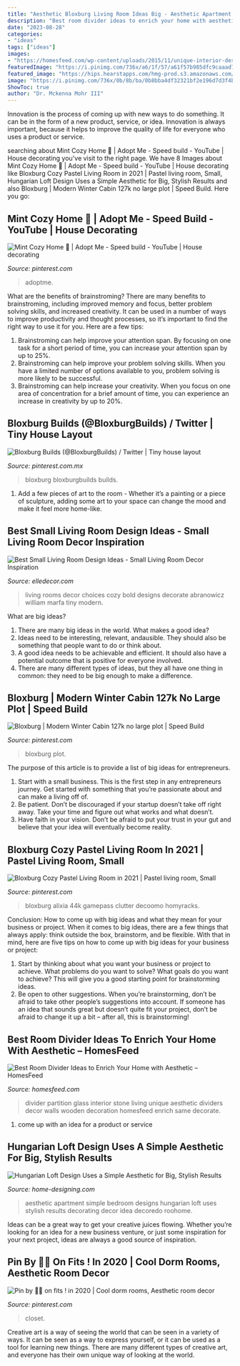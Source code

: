 ```yaml
---
title: "Aesthetic Bloxburg Living Room Ideas Big - Aesthetic Apartment Simple Bedroom Designs Hungarian Loft Uses Stylish Results Decorating Decor Idea Decoredo Roohome"
description: "Best room divider ideas to enrich your home with aesthetic – homesfeed"
date: "2023-08-28"
categories:
- "ideas"
tags: ["ideas"]
images:
- "https://homesfeed.com/wp-content/uploads/2015/11/unique-interior-design-with-stone-wall-and-water-dropped-glass-room-divider-ideas-and-comfortable-creamy-sofa-and-wooden-round-end-table.jpg"
featuredImage: "https://i.pinimg.com/736x/a6/1f/57/a61f57b985dfc9caaad7f50fdb4738d9.jpg"
featured_image: "https://hips.hearstapps.com/hmg-prod.s3.amazonaws.com/images/small-living-1-1539291711.jpg?crop=1xw:0.9991326973113617xh;center,top&amp;resize=480:*"
image: "https://i.pinimg.com/736x/0b/8b/ba/0b8bba4df32321bf2e196d7d3f4bbbe2.jpg"
ShowToc: true
author: "Dr. Mckenna Mohr III"
---
```



Innovation is the process of coming up with new ways to do something. It can be in the form of a new product, service, or idea. Innovation is always important, because it helps to improve the quality of life for everyone who uses a product or service.

	

		
searching about Mint Cozy Home 🌿 | Adopt Me - Speed build - YouTube | House decorating you've visit to the right page. We have 8 Images about Mint Cozy Home 🌿 | Adopt Me - Speed build - YouTube | House decorating like Bloxburg Cozy Pastel Living Room in 2021 | Pastel living room, Small, Hungarian Loft Design Uses a Simple Aesthetic for Big, Stylish Results and also Bloxburg | Modern Winter Cabin 127k no large plot | Speed Build. Here you go:
		
    
## Mint Cozy Home 🌿 | Adopt Me - Speed Build - YouTube | House Decorating

<img loading=lazy src="https://i.pinimg.com/736x/0b/8b/ba/0b8bba4df32321bf2e196d7d3f4bbbe2.jpg" onerror="this.onerror=null;this.src='https://tse3.mm.bing.net/th?id=OIP.qL26bI1dswXQ8rR3XCyU2QHaEK&amp;pid=15.1';" alt="Mint Cozy Home 🌿 | Adopt Me - Speed build - YouTube | House decorating">

_Source: pinterest.com_

>adoptme. 

	

What are the benefits of brainstroming?
There are many benefits to brainstroming, including improved memory and focus, better problem solving skills, and increased creativity. It can be used in a number of ways to improve productivity and thought processes, so it’s important to find the right way to use it for you. Here are a few tips: 
1. Brainstroming can help improve your attention span. By focusing on one task for a short period of time, you can increase your attention span by up to 25%. 
2. Brainstroming can help improve your problem solving skills. When you have a limited number of options available to you, problem solving is more likely to be successful. 
3. Brainstroming can help increase your creativity. When you focus on one area of concentration for a brief amount of time, you can experience an increase in creativity by up to 20%.

    
## Bloxburg Builds (@BloxburgBuilds) / Twitter | Tiny House Layout

<img loading=lazy src="https://i.pinimg.com/736x/8c/04/1e/8c041e6c3c05b996fb972befa117fada.jpg" onerror="this.onerror=null;this.src='https://tse1.mm.bing.net/th?id=OIP.kNwQX1O0JWsFjACZydXNmwAAAA&amp;pid=15.1';" alt="Bloxburg Builds (@BloxburgBuilds) / Twitter | Tiny house layout">

_Source: pinterest.com.mx_

>bloxburg bloxburgbuilds builds. 

	

1. Add a few pieces of art to the room - Whether it’s a painting or a piece of sculpture, adding some art to your space can change the mood and make it feel more home-like.

    
## Best Small Living Room Design Ideas - Small Living Room Decor Inspiration

<img loading=lazy src="https://hips.hearstapps.com/hmg-prod.s3.amazonaws.com/images/small-living-1-1539291711.jpg?crop=1xw:0.9991326973113617xh;center,top&amp;resize=480:*" onerror="this.onerror=null;this.src='https://tse4.mm.bing.net/th?id=OIP.mSu7oVO_ZNoozi4k1eK5_wHaLH&amp;pid=15.1';" alt="Best Small Living Room Design Ideas - Small Living Room Decor Inspiration">

_Source: elledecor.com_

>living rooms decor choices cozy bold designs decorate abranowicz william marfa tiny modern. 

	

What are big ideas?
1. There are many big ideas in the world. What makes a good idea?
2. Ideas need to be interesting, relevant, andausible. They should also be something that people want to do or think about.
3. A good idea needs to be achievable and efficient. It should also have a potential outcome that is positive for everyone involved.
4. There are many different types of ideas, but they all have one thing in common: they need to be big enough to make a difference.

    
## Bloxburg | Modern Winter Cabin 127k No Large Plot | Speed Build

<img loading=lazy src="https://i.pinimg.com/736x/a6/1f/57/a61f57b985dfc9caaad7f50fdb4738d9.jpg" onerror="this.onerror=null;this.src='https://tse3.mm.bing.net/th?id=OIP.AkcUsV3uxBs9HxErkK7_FQHaEK&amp;pid=15.1';" alt="Bloxburg | Modern Winter Cabin 127k no large plot | Speed Build">

_Source: pinterest.com_

>bloxburg plot. 

	

The purpose of this article is to provide a list of big ideas for entrepreneurs.
1. Start with a small business. This is the first step in any entrepreneurs journey. Get started with something that you’re passionate about and can make a living off of.
2. Be patient. Don’t be discouraged if your startup doesn’t take off right away. Take your time and figure out what works and what doesn’t.
3. Have faith in your vision. Don’t be afraid to put your trust in your gut and believe that your idea will eventually become reality.

    
## Bloxburg Cozy Pastel Living Room In 2021 | Pastel Living Room, Small

<img loading=lazy src="https://i.pinimg.com/736x/2a/d3/e9/2ad3e9ea4fa5e30a5f1480af1ccecbb4.jpg" onerror="this.onerror=null;this.src='https://tse3.mm.bing.net/th?id=OIP.gyv9ad03kwjZx-3sQc7hVAHaEK&amp;pid=15.1';" alt="Bloxburg Cozy Pastel Living Room in 2021 | Pastel living room, Small">

_Source: pinterest.com_

>bloxburg alixia 44k gamepass clutter decoomo homyracks. 

	

Conclusion: How to come up with big ideas and what they mean for your business or project.
When it comes to big ideas, there are a few things that always apply: think outside the box, brainstorm, and be flexible. With that in mind, here are five tips on how to come up with big ideas for your business or project: 
1. Start by thinking about what you want your business or project to achieve. What problems do you want to solve? What goals do you want to achieve? This will give you a good starting point for brainstorming ideas. 
2. Be open to other suggestions. When you’re brainstorming, don’t be afraid to take other people’s suggestions into account. If someone has an idea that sounds great but doesn’t quite fit your project, don’t be afraid to change it up a bit – after all, this is brainstorming! 

    
## Best Room Divider Ideas To Enrich Your Home With Aesthetic – HomesFeed

<img loading=lazy src="https://homesfeed.com/wp-content/uploads/2015/11/unique-interior-design-with-stone-wall-and-water-dropped-glass-room-divider-ideas-and-comfortable-creamy-sofa-and-wooden-round-end-table.jpg" onerror="this.onerror=null;this.src='https://tse1.mm.bing.net/th?id=OIP.jKcQBykWs2OA8Vcm0LM9aQHaIw&amp;pid=15.1';" alt="Best Room Divider Ideas to Enrich Your Home with Aesthetic – HomesFeed">

_Source: homesfeed.com_

>divider partition glass interior stone living unique aesthetic dividers decor walls wooden decoration homesfeed enrich same decorate. 

	

1. come up with an idea for a product or service

    
## Hungarian Loft Design Uses A Simple Aesthetic For Big, Stylish Results

<img loading=lazy src="http://cdn.home-designing.com/wp-content/uploads/2014/12/gray-shag-area-rug.jpg" onerror="this.onerror=null;this.src='https://tse3.mm.bing.net/th?id=OIP.H0DMSf3P_j4GQysuIbTR-QHaJt&amp;pid=15.1';" alt="Hungarian Loft Design Uses a Simple Aesthetic for Big, Stylish Results">

_Source: home-designing.com_

>aesthetic apartment simple bedroom designs hungarian loft uses stylish results decorating decor idea decoredo roohome. 

	

Ideas can be a great way to get your creative juices flowing. Whether you’re looking for an idea for a new business venture, or just some inspiration for your next project, ideas are always a good source of inspiration.

    
## Pin By 🦋🦋 On Fits ! In 2020 | Cool Dorm Rooms, Aesthetic Room Decor

<img loading=lazy src="https://i.pinimg.com/736x/5d/89/cf/5d89cf3272c607892a962f18d53e4f35.jpg" onerror="this.onerror=null;this.src='https://tse2.mm.bing.net/th?id=OIP.AAwMvUW75_lNa3xnVx8wbAHaNN&amp;pid=15.1';" alt="Pin by 🦋🦋 on fits ! in 2020 | Cool dorm rooms, Aesthetic room decor">

_Source: pinterest.com_

>closet. 

	

Creative art is a way of seeing the world that can be seen in a variety of ways. It can be seen as a way to express yourself, or it can be used as a tool for learning new things. There are many different types of creative art, and everyone has their own unique way of looking at the world.

